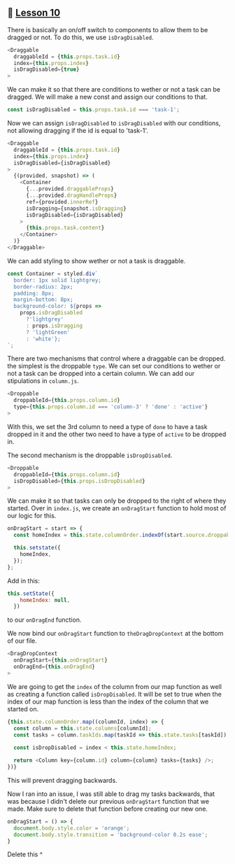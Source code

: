 ## :movie_camera: [Lesson 10](https://egghead.io/lessons/react-conditionally-allow-movement-using-react-beautiful-dnd-draggable-and-droppable-props)

There is basically an on/off switch to components to allow them to be dragged or not. To do this, we use `isDragDisabled`.

```js
<Draggable 
  draggableId = {this.props.task.id} 
  index={this.props.index}
  isDragDisabled={true}
>
```

We can make it so that there are conditions to wether or not a task can be dragged. We will make a new const and assign our conditions to that. 

```js
const isDragDisabled = this.props.task.id === 'task-1';
```

Now we can assign `isDragDisabled` to `isDragDisabled` with our conditions, not allowing dragging if the id is equal to 'task-1'.

```js
<Draggable 
  draggableId = {this.props.task.id} 
  index={this.props.index}
  isDragDisabled={isDragDisabled}
>
  {(provided, snapshot) => (
    <Container
      {...provided.draggableProps}
      {...provided.dragHandleProps}
      ref={provided.innerRef}
      isDragging={snapshot.isDragging}
      isDragDisabled={isDragDisabled}
    >
      {this.props.task.content}
    </Container>
  )}
</Draggable>
```

We can add styling to show wether or not a task is draggable. 

```js
const Container = styled.div`
  border: 1px solid lightgrey;
  border-radius: 2px;
  padding: 8px;
  margin-bottom: 8px;
  background-color: ${props => 
    props.isDragDisabled
      ?'lightgrey'
      : props.isDragging 
      ? 'lightGreen' 
      : 'white'};
`;
```

There are two mechanisms that control where a draggable can be dropped. the simplest is the droppable `type`. We can set our conditions to wether or not a task can be dropped into a certain column. We can add our stipulations in `column.js`.

```js
<Droppable 
  droppableId={this.props.column.id}
  type={this.props.column.id === 'column-3' ? 'done' : 'active'}
>
```

With this, we set the 3rd column to need a type of `done` to have a task dropped in it and the other two need to have a type of `active` to be dropped in. 

The second mechanism is the droppable `isDropDisabled`. 

```js
<Droppable 
  droppableId={this.props.column.id}
  isDropDisabled={this.props.isDropDisabled}
>
```

We can make it so that tasks can only be dropped to the right of where they started. Over in `index.js`, we create an `onDragStart` function to hold most of our logic for this. 

```js
onDragStart = start => {
  const homeIndex = this.state.columnOrder.indexOf(start.source.droppableId);

  this.setstate({
    homeIndex,
  });
};
```

Add in this: 

```js
this.setState({
    homeIndex: null,
  })
```

to our `onDragEnd` function.

We now bind our `onDragStart` function to `theDragDropContext` at the bottom of our file. 

```js
<DragDropContext 
  onDragStart={this.onDragStart}
  onDragEnd={this.onDragEnd}
>
```

We are going to get the `index` of the column from our map function as well as creating a function called `isDropDisabled`. It will be set to true when the index of our map function is less than the index of the column that we started on.

```js
{this.state.columnOrder.map((columnId, index) => {
  const column = this.state.columns[columnId];
  const tasks = column.taskIds.map(taskId => this.state.tasks[taskId]);
  
  const isDropDisabled = index < this.state.homeIndex;

  return <Column key={column.id} column={column} tasks={tasks} />;
})}
```

This will prevent dragging backwards. 

Now I ran into an issue, I was still able to drag my tasks backwards, that was because I didn't delete our previous `onDragStart` function that we made. Make sure to delete that function before creating our new one. 

```js  
onDragStart = () => {
  document.body.style.color = 'orange';
  document.body.style.transition = 'background-color 0.2s ease';
}
```

Delete this ^